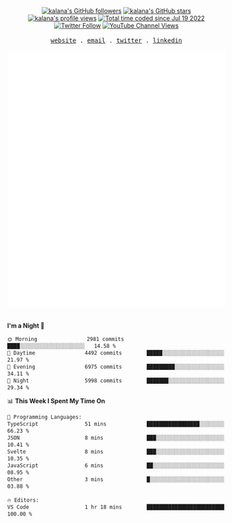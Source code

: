 <div align="center">
<a title="kalana's GitHub followers " href="https://github.com/kalanakt" ><img src="https://img.shields.io/github/followers/kalanakt?style=social" alt="kalana's GitHub followers"></a>
<a title="GitHub stars " href="https://github.com/kalanakt" ><img src="https://img.shields.io/github/stars/kalanakt?style=social" alt="kalana's GitHub stars "></a>
<a title="kalana's profile views " href="https://github.com/kalanakt" ><img src="https://komarev.com/ghpvc/?username=kalanakt&label=Profile%20views" alt="kalana's profile views"></a>
<a title="kalana's wakatime stats" href="https://wakatime.com/@02730fe5-73e8-4bcc-8539-6b00eeae1e15"><img src="https://wakatime.com/badge/user/02730fe5-73e8-4bcc-8539-6b00eeae1e15.svg" alt="Total time coded since Jul 19 2022" /></a>
<a title="Twitter Follow" href="https://twitter.com/intent/follow?screen_name=DevVibeX" ><img alt="Twitter Follow" src="https://img.shields.io/twitter/follow/DevVibeX?label=follow&style=social"></a>
<a title="YouTube Channel Views" href="https://bit.ly/iamktyoutube" ><img alt="YouTube Channel Views" src="https://img.shields.io/youtube/channel/views/UC6LqyY4t6lYLBb1iQxxiL3Q?style=social"></a>
</div>

<br />

<div align="center">
  <samp>
    <a href="https://www.kalanakt.cc/">website</a> .
    <a href="mailto:e19198@eng.pdn.ac.lk">email</a> .
    <a href="https://twitter.com/intent/follow?screen_name=DevVibeX">twitter</a> .
    <a href="https://www.linkedin.com/in/kalanakt">linkedin</a>
  </samp>
</div>

<br />

<div align="center">
  <img src="https://github.com/kalanakt/kalanakt/blob/main/generated/overview.svg#gh-dark-mode-only" alt="kalanakt's GitHub Statistics Card" title="kalanakt's GitHub Statistics"/>
  <img src="https://github.com/kalanakt/kalanakt/blob/main/generated/languages.svg#gh-dark-mode-only" alt="kalanakt's Used Languages Card" title="kalanakt's Used Languages"/>
</div>

<br />

<!--START_SECTION:waka-->
**I'm a Night 🦉** 

```text
🌞 Morning                2981 commits        ████░░░░░░░░░░░░░░░░░░░░░   14.58 % 
🌆 Daytime                4492 commits        █████░░░░░░░░░░░░░░░░░░░░   21.97 % 
🌃 Evening                6975 commits        █████████░░░░░░░░░░░░░░░░   34.11 % 
🌙 Night                  5998 commits        ███████░░░░░░░░░░░░░░░░░░   29.34 % 
```


📊 **This Week I Spent My Time On** 

```text
💬 Programming Languages: 
TypeScript               51 mins             █████████████████░░░░░░░░   66.23 % 
JSON                     8 mins              ███░░░░░░░░░░░░░░░░░░░░░░   10.41 % 
Svelte                   8 mins              ███░░░░░░░░░░░░░░░░░░░░░░   10.35 % 
JavaScript               6 mins              ██░░░░░░░░░░░░░░░░░░░░░░░   08.95 % 
Other                    3 mins              █░░░░░░░░░░░░░░░░░░░░░░░░   03.88 % 

🔥 Editors: 
VS Code                  1 hr 18 mins        █████████████████████████   100.00 % 
```


<!--END_SECTION:waka-->
